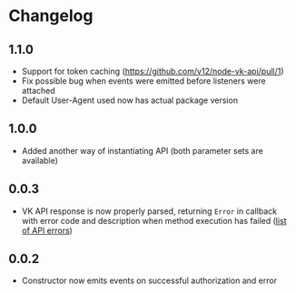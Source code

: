 # Changelog

## 1.1.0
* Support for token caching (https://github.com/v12/node-vk-api/pull/1)
* Fix possible bug when events were emitted before listeners were attached
* Default User-Agent used now has actual package version

## 1.0.0
* Added another way of instantiating API (both parameter sets are available)

## 0.0.3 
* VK API response is now properly parsed, returning `Error` in callback with error code and description when method execution has failed ([list of API errors](https://vk.com/dev/errors))

## 0.0.2 
* Constructor now emits events on successful authorization and error